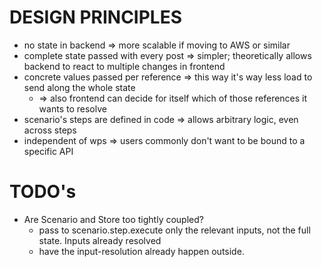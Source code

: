 # DESIGN PRINCIPLES

- no state in backend => more scalable if moving to AWS or similar
- complete state passed with every post => simpler; theoretically allows backend to react to multiple changes in frontend
- concrete values passed per reference => this way it's way less load to send along the whole state
  - => also frontend can decide for itself which of those references it wants to resolve
- scenario's steps are defined in code => allows arbitrary logic, even across steps
- independent of wps => users commonly don't want to be bound to a specific API


# TODO's

- Are Scenario and Store too tightly coupled?
  - pass to scenario.step.execute only the relevant inputs, not the full state. Inputs already resolved
  - have the input-resolution already happen outside.